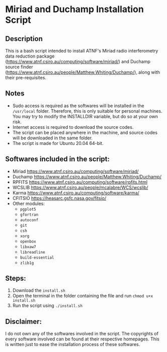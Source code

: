# Miriad and Duchamp Installation Script

## Description
This is a bash script intended to install ATNF's Miriad radio interferometry data reduction package (https://www.atnf.csiro.au/computing/software/miriad/) and Duchamp source finder (https://www.atnf.csiro.au/people/Matthew.Whiting/Duchamp/), along with their pre-requisites.  

## Notes
* Sudo access is required as the softwares will be installed in the `/usr/local` folder. Therefore, this is only suitable for personal machines. You may try to modify the INSTALLDIR variable, but do so at your own risk.
* Internet access is required to download the source codes. 
* The script can be placed anywhere in the machine, and source codes will be downloaded in the same folder. 
* The script is made for Ubuntu 20.04 64-bit. 

## Softwares included in the script:
* Miriad https://www.atnf.csiro.au/computing/software/miriad/
* Duchamp https://www.atnf.csiro.au/people/Matthew.Whiting/Duchamp/
* RPFITS https://www.atnf.csiro.au/computing/software/rpfits.html
* WCSLIB https://www.atnf.csiro.au/people/mcalabre/WCS/wcslib/
* Karma https://www.atnf.csiro.au/computing/software/karma/
* CFITSIO https://heasarc.gsfc.nasa.gov/fitsio/
* Other modules: 
  * `pgplot5`
  * `gfortran`
  * `autoconf`
  * `git`
  * `csh`
  * `xorg`
  * `openbox`
  * `libxaw7`
  * `libreadline`
  * `build-essential`
  * `zlib1g`

## Steps:
1. Download the `install.sh`
2. Open the terminal in the folder containing the file and run `chmod u+x install.sh`
3. Run the script using `./install.sh`

## Disclaimer:
I do not own any of the softwares involved in the script. The copyrights of every software involved can be found at their respective homepages. This is written just to ease the installation process of these softwares.
